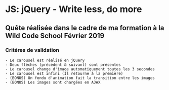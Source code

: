 # JS: jQuery - Write less, do more

## Quête réalisée dans le cadre de ma formation à la Wild Code School Février 2019

### Critéres de validation

    - Le carousel est réalisé en jQuery
    - Deux flèches (précédent & suivant) sont présentes
    - Le carousel change d'image automatiquement toutes les 3 secondes
    - Le carousel est infini (Il retourne à la première)
    - (BONUS) Un fondu d'animation fait la transition entre les images
    - (BONUS) Les images sont chargées en AJAX
